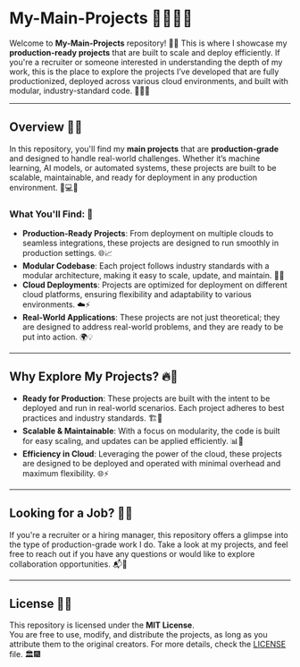 # My-Main-Projects 🚀🎇✨🎯

Welcome to **My-Main-Projects** repository! 🎯🎆 This is where I showcase my **production-ready projects** that are built to scale and deploy efficiently. If you're a recruiter or someone interested in understanding the depth of my work, this is the place to explore the projects I’ve developed that are fully productionized, deployed across various cloud environments, and built with modular, industry-standard code. 💼✨🌟

---

## Overview 🌠🚀

In this repository, you'll find my **main projects** that are **production-grade** and designed to handle real-world challenges. Whether it’s machine learning, AI models, or automated systems, these projects are built to be scalable, maintainable, and ready for deployment in any production environment. 🚀💻✨

### What You'll Find: 🌈
- **Production-Ready Projects**: From deployment on multiple clouds to seamless integrations, these projects are designed to run smoothly in production settings. 🌐📈
- **Modular Codebase**: Each project follows industry standards with a modular architecture, making it easy to scale, update, and maintain. 🔧🔄
- **Cloud Deployments**: Projects are optimized for deployment on different cloud platforms, ensuring flexibility and adaptability to various environments. ☁️⚡
- **Real-World Applications**: These projects are not just theoretical; they are designed to address real-world problems, and they are ready to be put into action. 🌍💡

---

## Why Explore My Projects? 🔥🌠

- **Ready for Production**: These projects are built with the intent to be deployed and run in real-world scenarios. Each project adheres to best practices and industry standards. 🏗️🔧
- **Scalable & Maintainable**: With a focus on modularity, the code is built for easy scaling, and updates can be applied efficiently. 📊🔄
- **Efficiency in Cloud**: Leveraging the power of the cloud, these projects are designed to be deployed and operated with minimal overhead and maximum flexibility. 🌐⚡

---

## Looking for a Job? 💼🚀

If you're a recruiter or a hiring manager, this repository offers a glimpse into the type of production-grade work I do. Take a look at my projects, and feel free to reach out if you have any questions or would like to explore collaboration opportunities. 📬🎯

---


## License 📜✨

This repository is licensed under the **MIT License**.  
You are free to use, modify, and distribute the projects, as long as you attribute them to the original creators. For more details, check the [LICENSE](LICENSE) file. 🏛️🎆
